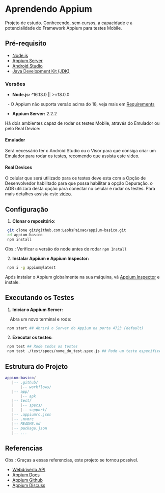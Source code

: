 # Aprendendo Appium

Projeto de estudo.
Conhecendo, sem cursos, a capacidade e a potencialidade do Framework Appium para testes Mobile.

## Pré-requisito

- [Node.js](https://nodejs.org/)
- [Appium Server](http://appium.io/)
- [Android Studio](https://developer.android.com/studio?hl=pt-br)
- [Java Development Kit (JDK)](https://www.oracle.com/java/technologies/javase-downloads.html)

### Versões

- **Node.js:** ^16.13.0 || >=18.0.0

  - O Appium não suporta versão acima do 18, veja mais em [Requirements](https://appium.io/docs/en/2.1/intro/requirements/)

- **Appium Server:** 2.2.2

Há dois ambientes capaz de rodar os testes Mobile, através do Emulador ou pelo Real Device:

#### **Emulador**

Será necessário ter o Android Studio ou o Visor para que consiga criar um Emulador para rodar os testes, recomendo que assista este [video](https://www.youtube.com/watch?v=N5ALlkXOowI).

#### **Real Devices**

O celular que será utilizado para os testes deve esta com a Opção de Desenvolvedor habilitado para que possa habilitar a opção Depuração. o ADB utilizará desta opção para conectar no celular e rodar os testes. Para mais detalhes assista este [video](https://www.youtube.com/watch?v=3vcq2RDhwoc).

## Configuração

1. **Clonar o repositório**:

```bash
 git clone git@github.com:LeohsPaixao/appium-basico.git
 cd appium-basico
 npm install
```

Obs.: Verificar a versão do node antes de rodar  ```npm Install```

2. **Instalar Appium e Appium Inspector:**

```bash
 npm i -g appium@latest
```

Após instalar o Appium globalmente na sua máquina, vá [Appium Inspector](https://github.com/appium/appium-inspector/releases/tag/v2023.11.1) e instale.

## Executando os Testes

1. **Iniciar o Appium Server:**

    Abra um novo terminal e rode:

```bash
 npm start ## Abrirá o Server do Appium na porta 4723 (default)
```

2. **Executar os testes:**

```bash
 npm test ## Rode todos os testes
 npm test ./test/specs/nome_do_test.spec.js ## Rode um teste especifico
```

## Estrutura do Projeto

```lua
appium-basico/
   |-- .github/
       |-- workflows/
   |-- app/
       |-- apk
   |-- test/
   |   |-- specs/
   |   |-- support/
   |-- .appiumrc.json
   |-- .nvmrc
   |-- README.md
   |-- package.json
   |-- ...
```

## Referencias

Obs.: Graças a essas referencias, este projeto se tornou possivel.

- [WebdriverIo API](https://webdriver.io/docs/api)
- [Appium Docs](https://appium.io/docs/en/2.1/)
- [Appium Github](https://github.com/appium/appium)
- [Appium Discuss](https://discuss.appium.io/)
